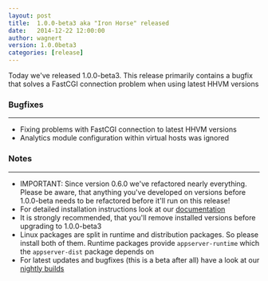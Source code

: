```yaml
---
layout: post
title:  1.0.0-beta3 aka "Iron Horse" released
date:   2014-12-22 12:00:00
author: wagnert
version: 1.0.0beta3
categories: [release]
---
```


Today we've released 1.0.0-beta3. This release primarily contains a bugfix that solves a FastCGI connection problem
when using latest HHVM versions

### Bugfixes
***

* Fixing problems with FastCGI connection to latest HHVM versions
* Analytics module configuration within virtual hosts was ignored

### Notes
***

* IMPORTANT: Since version 0.6.0 we've refactored nearly everything. Please be aware, that anything you've developed on versions before 1.0.0-beta needs to be refactored before it'll run on this release!
* For detailed installation instructions look at our [documentation](<{{ "/get-started/documentation/installation.html" | prepend: site.baseurl }}>)
* It is strongly recommended, that you'll remove installed versions before upgrading to 1.0.0-beta3
* Linux packages are split in runtime and distribution packages. So please install both of them. Runtime packages provide `appserver-runtime` which the `appserver-dist` package depends on
* For latest updates and bugfixes (this is a beta after all) have a look at our [nightly builds](http://builds.appserver.io)
